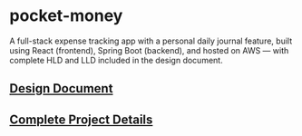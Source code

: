 # pocket-money
A full-stack expense tracking app with a personal daily journal feature, built using React (frontend), Spring Boot (backend), and hosted on AWS — with complete HLD and LLD included in the design document.

## [Design Document](https://www.notion.so/Design-Document-2155c416c7a780d9bcc2eb1b0ae65db5?source=copy_link)
## [Complete Project Details](https://www.notion.so/Expense-Tracker-Sytem-2155c416c7a780c5a8a6dcc41aa1acd4?source=copy_link)
